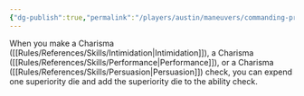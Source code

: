 ```yaml
---
{"dg-publish":true,"permalink":"/players/austin/maneuvers/commanding-presence/"}
---
```


When you make a Charisma ([[Rules/References/Skills/Intimidation\|Intimidation]]), a Charisma ([[Rules/References/Skills/Performance\|Performance]]), or a Charisma ([[Rules/References/Skills/Persuasion\|Persuasion]]) check, you can expend one superiority die and add the superiority die to the ability check.